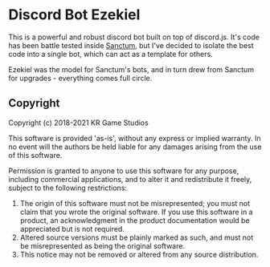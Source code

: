 Discord Bot Ezekiel
===

This is a powerful and robust discord bot built on top of discord.js. It's code has been battle tested inside [Sanctum](https://github.com/Ratstail91/SANCTUM), but I've decided to isolate the best code into a single bot, which can act as a template for others.

Ezekiel was the model for Sanctum's bots, and in turn drew from Sanctum for upgrades - everything comes full circle.

## Copyright

Copyright (c) 2018-2021 KR Game Studios

This software is provided 'as-is', without any express or implied warranty. In no event will the authors be held liable for any damages arising from the use of this software.

Permission is granted to anyone to use this software for any purpose, including commercial applications, and to alter it and redistribute it freely, subject to the following restrictions:

1. The origin of this software must not be misrepresented; you must not claim that you wrote the original software. If you use this software in a product, an acknowledgment in the product documentation would be appreciated but is not required.
2. Altered source versions must be plainly marked as such, and must not be misrepresented as being the original software.
3. This notice may not be removed or altered from any source distribution.

